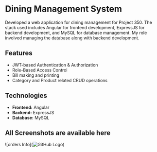 # Dining Management System

Developed a web application for dining management for Project 350. The stack used includes Angular for frontend development, ExpressJS for backend development, and MySQL for database management. My role involved managing the database along with backend development.

## Features
- JWT-based Authentication & Authorization
- Role-Based Access Control
- Bill making and printing
- Category and Product related CRUD operations

## Technologies
- **Frontend:** Angular
- **Backend:** ExpressJS
- **Database:** MySQL

## All Screenshots are available here

![orders Info](![GitHub Logo](https://github.com/username/repository/raw/branch/path/to/image.png))
